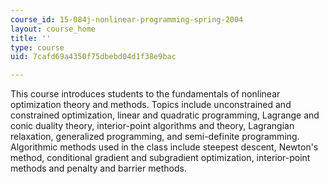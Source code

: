 ```yaml
---
course_id: 15-084j-nonlinear-programming-spring-2004
layout: course_home
title: ''
type: course
uid: 7cafd69a4350f75dbebd04d1f38e9bac

---
```

This course introduces students to the fundamentals of nonlinear optimization theory and methods. Topics include unconstrained and constrained optimization, linear and quadratic programming, Lagrange and conic duality theory, interior-point algorithms and theory, Lagrangian relaxation, generalized programming, and semi-definite programming. Algorithmic methods used in the class include steepest descent, Newton's method, conditional gradient and subgradient optimization, interior-point methods and penalty and barrier methods.
